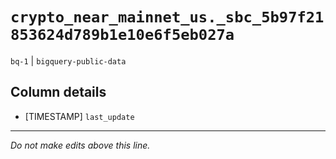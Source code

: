 # `crypto_near_mainnet_us._sbc_5b97f21853624d789b1e10e6f5eb027a`
`bq-1` | `bigquery-public-data`

## Column details
* [TIMESTAMP] `last_update`

-------------------------------------------------------------------------------
*Do not make edits above this line.*
